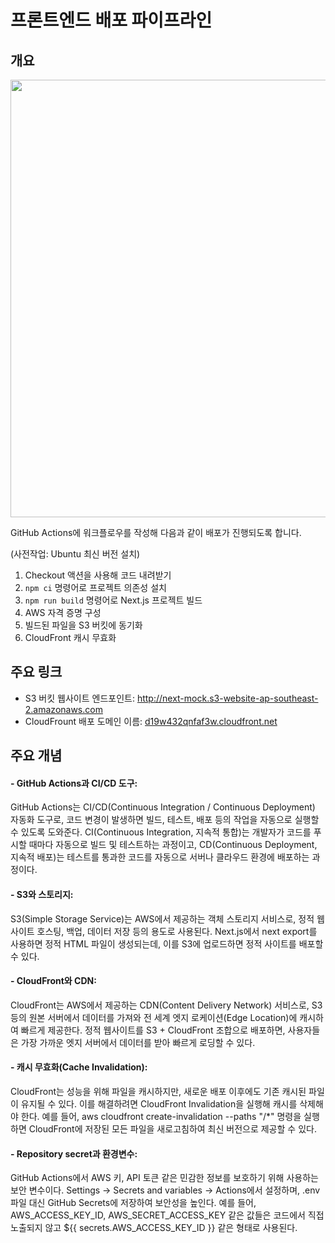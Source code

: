 # 프론트엔드 배포 파이프라인

## 개요
<img src="https://github.com/user-attachments/assets/9a97cdb3-d035-424b-ae7e-4e4ea15a2ed9" width="700" />



GitHub Actions에 워크플로우를 작성해 다음과 같이 배포가 진행되도록 합니다.

 (사전작업: Ubuntu 최신 버전 설치)

1. Checkout 액션을 사용해 코드 내려받기
2. `npm ci` 명령어로 프로젝트 의존성 설치
3. `npm run build` 명령어로 Next.js 프로젝트 빌드
4. AWS 자격 증명 구성
5. 빌드된 파일을 S3 버킷에 동기화
6. CloudFront 캐시 무효화

## 주요 링크

- S3 버킷 웹사이트 엔드포인트: http://next-mock.s3-website-ap-southeast-2.amazonaws.com
- CloudFrount 배포 도메인 이름: [d19w432qnfaf3w.cloudfront.net](https://d19w432qnfaf3w.cloudfront.net)

## 주요 개념

#### - GitHub Actions과 CI/CD 도구:
GitHub Actions는 CI/CD(Continuous Integration / Continuous Deployment) 자동화 도구로, 코드 변경이 발생하면 빌드, 테스트, 배포 등의 작업을 자동으로 실행할 수 있도록 도와준다.
CI(Continuous Integration, 지속적 통합)는 개발자가 코드를 푸시할 때마다 자동으로 빌드 및 테스트하는 과정이고,
CD(Continuous Deployment, 지속적 배포)는 테스트를 통과한 코드를 자동으로 서버나 클라우드 환경에 배포하는 과정이다.

#### - S3와 스토리지:
S3(Simple Storage Service)는 AWS에서 제공하는 객체 스토리지 서비스로, 정적 웹사이트 호스팅, 백업, 데이터 저장 등의 용도로 사용된다.
Next.js에서 next export를 사용하면 정적 HTML 파일이 생성되는데, 이를 S3에 업로드하면 정적 사이트를 배포할 수 있다.

#### - CloudFront와 CDN:
CloudFront는 AWS에서 제공하는 CDN(Content Delivery Network) 서비스로, S3 등의 원본 서버에서 데이터를 가져와 전 세계 엣지 로케이션(Edge Location)에 캐시하여 빠르게 제공한다.
정적 웹사이트를 S3 + CloudFront 조합으로 배포하면, 사용자들은 가장 가까운 엣지 서버에서 데이터를 받아 빠르게 로딩할 수 있다.

#### - 캐시 무효화(Cache Invalidation):
CloudFront는 성능을 위해 파일을 캐시하지만, 새로운 배포 이후에도 기존 캐시된 파일이 유지될 수 있다.
이를 해결하려면 CloudFront Invalidation을 실행해 캐시를 삭제해야 한다.
예를 들어, aws cloudfront create-invalidation --paths "/*" 명령을 실행하면 CloudFront에 저장된 모든 파일을 새로고침하여 최신 버전으로 제공할 수 있다.

#### - Repository secret과 환경변수:
GitHub Actions에서 AWS 키, API 토큰 같은 민감한 정보를 보호하기 위해 사용하는 보안 변수이다.
Settings → Secrets and variables → Actions에서 설정하며, .env 파일 대신 GitHub Secrets에 저장하여 보안성을 높인다.
예를 들어, AWS_ACCESS_KEY_ID, AWS_SECRET_ACCESS_KEY 같은 값들은 코드에서 직접 노출되지 않고 ${{ secrets.AWS_ACCESS_KEY_ID }} 같은 형태로 사용된다.
